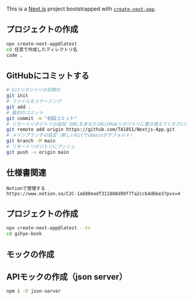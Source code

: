 This is a [Next.js](https://nextjs.org) project bootstrapped with [`create-next-app`](https://nextjs.org/docs/app/api-reference/cli/create-next-app).

## プロジェクトの作成
```bash
npx create-next-app@latest
cd 任意で作成したディレクトリ名
code .
```

## GitHubにコミットする

```bash
# Gitリポジトリの初期化
git init
# ファイルをステージング
git add .
# 最初のコミット
git commit -m "初回コミット"
# リモートリポジトリの追加（URLをあなたのGitHubリポジトリに置き換えてください）
git remote add origin https://github.com/TA1851/Nextjs-App.git
# メインブランチの設定（新しいGitではmainがデフォルト）
git branch -M main
# リモートリポジトリにプッシュ
git push -u origin main
```

## 仕様書関連
```
Notionで管理する
https://www.notion.so/C2C-1a680eadf311808d99f7fa2ccb4d6be3?pvs=4
```

## プロジェクトの作成

```bash
npx create-next-app@latest --ts
cd gihyo-book
```

## モックの作成



## APIモックの作成（json server）

```bash
npm i -D json-server
```

